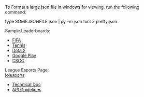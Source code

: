 To Format a large json file in windows for viewing, run the following command:

type SOMEJSONFILE.json | py -m json.tool > pretty.json


Sample Leaderboards:
- [FIFA](https://www.fifa.com/fifa-world-ranking/men?dateId=id14142)
- [Tennis](https://www.espn.com/tennis/rankings)
- [Dota 2](https://ggscore.com/en/dota-2/team)
- [Google Play](https://www.exophase.com/android/leaderboard/)
- [CSGO](https://pro.eslgaming.com/worldranking/csgo/rankings/)


League Esports Page:\
[lolesports](https://lolesports.com/standings/lcs/lcs_summer_2023/regular_season)


- [Technical Doc](https://docs.google.com/document/d/1wFRehKMJkkRR5zyjEZyaVL9H3ZbhP7_wP0FBE5ID40c/edit?usp=sharing)
- [API Guidelines](https://docs.google.com/document/d/1Klodp4YqE6bIOES026ecmNb_jS5IOntRqLv5EmDAXyc/edit?usp=sharing)